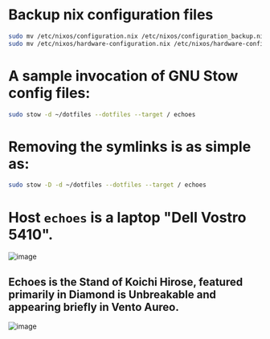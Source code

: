 # Backup nix configuration files
```bash
sudo mv /etc/nixos/configuration.nix /etc/nixos/configuration_backup.nix
sudo mv /etc/nixos/hardware-configuration.nix /etc/nixos/hardware-configuration_backup.nix
```

# A sample invocation of GNU Stow config files:
```bash
sudo stow -d ~/dotfiles --dotfiles --target / echoes
```

# Removing the symlinks is as simple as:
```bash
sudo stow -D -d ~/dotfiles --dotfiles --target / echoes
```

# Host `echoes` is a laptop "Dell Vostro 5410".
![image](https://github.com/user-attachments/assets/0436c971-236b-41be-ad7b-fc13cdfaa38b)


## Echoes is the Stand of Koichi Hirose, featured primarily in Diamond is Unbreakable and appearing briefly in Vento Aureo. 
![image](https://github.com/user-attachments/assets/debedb99-b846-44cf-b237-5bb3634b99ba)
